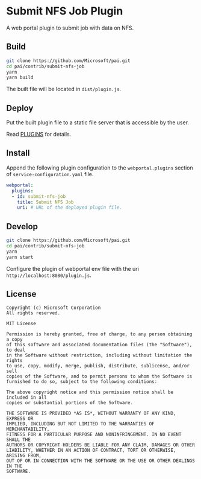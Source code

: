 # Submit NFS Job Plugin

A web portal plugin to submit job with data on NFS.

## Build

```bash
git clone https://github.com/Microsoft/pai.git
cd pai/contrib/submit-nfs-job
yarn
yarn build
```

The built file will be located in `dist/plugin.js`.

## Deploy

Put the built plugin file to a static file server that is accessible by the user.

Read [PLUGINS](../../docs/webportal/PLUGINS.md#publish) for details.

## Install

Append the following plugin configuration to the `webportal.plugins` section of `service-configuration.yaml` file.

```yaml
webportal:
  plugins:
  - id: submit-nfs-job
    title: Submit NFS Job
    uri: # URL of the deployed plugin file.
```

## Develop

```bash
git clone https://github.com/Microsoft/pai.git
cd pai/contrib/submit-nfs-job
yarn
yarn start
```

Configure the plugin of webportal env file with the uri `http://localhost:8080/plugin.js`.

## License

    Copyright (c) Microsoft Corporation
    All rights reserved.

    MIT License

    Permission is hereby granted, free of charge, to any person obtaining a copy
    of this software and associated documentation files (the "Software"), to deal
    in the Software without restriction, including without limitation the rights
    to use, copy, modify, merge, publish, distribute, sublicense, and/or sell
    copies of the Software, and to permit persons to whom the Software is
    furnished to do so, subject to the following conditions:

    The above copyright notice and this permission notice shall be included in all
    copies or substantial portions of the Software.

    THE SOFTWARE IS PROVIDED *AS IS*, WITHOUT WARRANTY OF ANY KIND, EXPRESS OR
    IMPLIED, INCLUDING BUT NOT LIMITED TO THE WARRANTIES OF MERCHANTABILITY,
    FITNESS FOR A PARTICULAR PURPOSE AND NONINFRINGEMENT. IN NO EVENT SHALL THE
    AUTHORS OR COPYRIGHT HOLDERS BE LIABLE FOR ANY CLAIM, DAMAGES OR OTHER
    LIABILITY, WHETHER IN AN ACTION OF CONTRACT, TORT OR OTHERWISE, ARISING FROM,
    OUT OF OR IN CONNECTION WITH THE SOFTWARE OR THE USE OR OTHER DEALINGS IN THE
    SOFTWARE.
